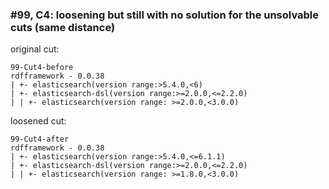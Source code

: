 ### #99, C4: loosening but still with no solution for the unsolvable cuts (same distance)
original cut:

```
99-Cut4-before
rdfframework - 0.0.38
| +- elasticsearch(version range:>5.4.0,<6)
| +- elasticsearch-dsl(version range:>=2.0.0,<=2.2.0)
| | +- elasticsearch(version range: >=2.0.0,<3.0.0)
```




loosened cut:
```
99-Cut4-after
rdfframework - 0.0.38
| +- elasticsearch(version range:>5.4.0,<=6.1.1)
| +- elasticsearch-dsl(version range:>=2.0.0,<=2.2.0)
| | +- elasticsearch(version range: >=1.8.0,<3.0.0)
```





